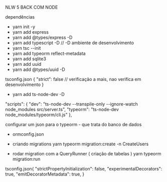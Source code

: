 NLW 5 BACK COM NODE

dependências

- yarn init -y
- yarn add express
- yarn add @types/express -D
- yarn add typescript -D // -D ambiente de desenvolvimento
- yarn tsc --init
- yarn add typeorm reflect-metadata
- yarn add sqlite3
- yarn add uuid
- yarn add @types/uuid -D

tsconfig.json {
"strict": false // verificação a mais, nao verifica em desenvolvimento
}

- yarn add ts-node-dev -D

"scripts": {
"dev": "ts-node-dev --transpile-only --ignore-watch node_modules src/server.ts",
"typeorm": "ts-node-dev node_modules/typeorm/cli.js"
},

configurar um json para o typeorm - que trata do banco de dados

- ormconfig.json

- criando migrations
  yarn typeorm migration:create -n CreateUsers
- rodar migration com a QueryRunner ( criação de tabelas )
  yarn typeorm migration:run

tsconfig.json{
"strictPropertyInitialization": false,
"experimentalDecorators": true,
"emitDecoratorMetadata": true,
}
